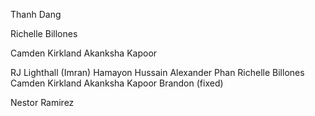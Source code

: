 


Thanh Dang

Richelle Billones

Camden Kirkland
Akanksha Kapoor












RJ Lighthall
(Imran) Hamayon Hussain
Alexander Phan
Richelle Billones
Camden Kirkland
Akanksha Kapoor
Brandon (fixed)


Nestor Ramirez